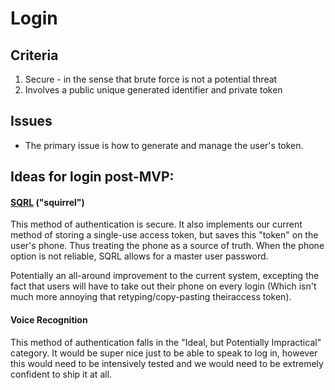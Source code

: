Login
=====


Criteria
--------
1. Secure - in the sense that brute force is not a potential threat
2. Involves a public unique generated identifier and private token

Issues
------
* The primary issue is how to generate and manage the user's token.

Ideas for login post-MVP:
-------------------------

#### [SQRL](https://www.grc.com/sqrl/sqrl.html) ("squirrel")
This method of authentication is secure. It also implements our current method of storing a single-use access token, but saves this "token" on the user's phone. Thus treating the phone as a source of truth. When the phone option is not reliable, SQRL allows for a master user password. 

Potentially an all-around improvement to the current system, excepting the fact that users will have to take out their phone on every login (Which isn't much more annoying that retyping/copy-pasting theiraccess token).

#### Voice Recognition
This method of authentication falls in the "Ideal, but Potentially Impractical" category. It would be super nice just to be able to speak to log in, however this would need to be intensively tested and we would need to be extremely
confident to ship it at all.
